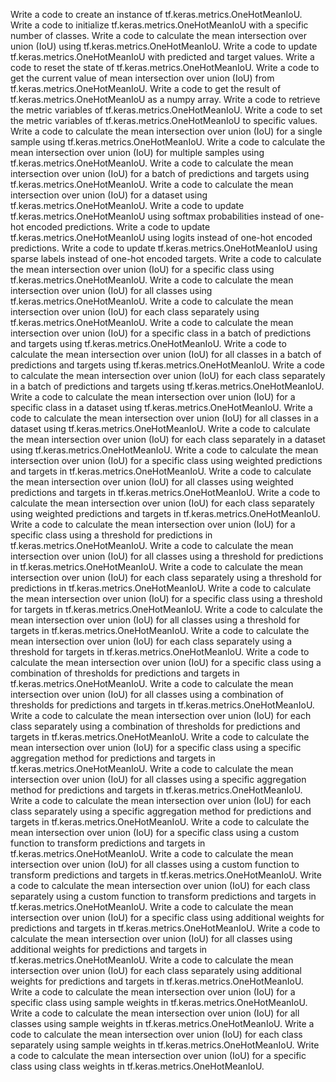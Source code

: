 Write a code to create an instance of tf.keras.metrics.OneHotMeanIoU.
Write a code to initialize tf.keras.metrics.OneHotMeanIoU with a specific number of classes.
Write a code to calculate the mean intersection over union (IoU) using tf.keras.metrics.OneHotMeanIoU.
Write a code to update tf.keras.metrics.OneHotMeanIoU with predicted and target values.
Write a code to reset the state of tf.keras.metrics.OneHotMeanIoU.
Write a code to get the current value of mean intersection over union (IoU) from tf.keras.metrics.OneHotMeanIoU.
Write a code to get the result of tf.keras.metrics.OneHotMeanIoU as a numpy array.
Write a code to retrieve the metric variables of tf.keras.metrics.OneHotMeanIoU.
Write a code to set the metric variables of tf.keras.metrics.OneHotMeanIoU to specific values.
Write a code to calculate the mean intersection over union (IoU) for a single sample using tf.keras.metrics.OneHotMeanIoU.
Write a code to calculate the mean intersection over union (IoU) for multiple samples using tf.keras.metrics.OneHotMeanIoU.
Write a code to calculate the mean intersection over union (IoU) for a batch of predictions and targets using tf.keras.metrics.OneHotMeanIoU.
Write a code to calculate the mean intersection over union (IoU) for a dataset using tf.keras.metrics.OneHotMeanIoU.
Write a code to update tf.keras.metrics.OneHotMeanIoU using softmax probabilities instead of one-hot encoded predictions.
Write a code to update tf.keras.metrics.OneHotMeanIoU using logits instead of one-hot encoded predictions.
Write a code to update tf.keras.metrics.OneHotMeanIoU using sparse labels instead of one-hot encoded targets.
Write a code to calculate the mean intersection over union (IoU) for a specific class using tf.keras.metrics.OneHotMeanIoU.
Write a code to calculate the mean intersection over union (IoU) for all classes using tf.keras.metrics.OneHotMeanIoU.
Write a code to calculate the mean intersection over union (IoU) for each class separately using tf.keras.metrics.OneHotMeanIoU.
Write a code to calculate the mean intersection over union (IoU) for a specific class in a batch of predictions and targets using tf.keras.metrics.OneHotMeanIoU.
Write a code to calculate the mean intersection over union (IoU) for all classes in a batch of predictions and targets using tf.keras.metrics.OneHotMeanIoU.
Write a code to calculate the mean intersection over union (IoU) for each class separately in a batch of predictions and targets using tf.keras.metrics.OneHotMeanIoU.
Write a code to calculate the mean intersection over union (IoU) for a specific class in a dataset using tf.keras.metrics.OneHotMeanIoU.
Write a code to calculate the mean intersection over union (IoU) for all classes in a dataset using tf.keras.metrics.OneHotMeanIoU.
Write a code to calculate the mean intersection over union (IoU) for each class separately in a dataset using tf.keras.metrics.OneHotMeanIoU.
Write a code to calculate the mean intersection over union (IoU) for a specific class using weighted predictions and targets in tf.keras.metrics.OneHotMeanIoU.
Write a code to calculate the mean intersection over union (IoU) for all classes using weighted predictions and targets in tf.keras.metrics.OneHotMeanIoU.
Write a code to calculate the mean intersection over union (IoU) for each class separately using weighted predictions and targets in tf.keras.metrics.OneHotMeanIoU.
Write a code to calculate the mean intersection over union (IoU) for a specific class using a threshold for predictions in tf.keras.metrics.OneHotMeanIoU.
Write a code to calculate the mean intersection over union (IoU) for all classes using a threshold for predictions in tf.keras.metrics.OneHotMeanIoU.
Write a code to calculate the mean intersection over union (IoU) for each class separately using a threshold for predictions in tf.keras.metrics.OneHotMeanIoU.
Write a code to calculate the mean intersection over union (IoU) for a specific class using a threshold for targets in tf.keras.metrics.OneHotMeanIoU.
Write a code to calculate the mean intersection over union (IoU) for all classes using a threshold for targets in tf.keras.metrics.OneHotMeanIoU.
Write a code to calculate the mean intersection over union (IoU) for each class separately using a threshold for targets in tf.keras.metrics.OneHotMeanIoU.
Write a code to calculate the mean intersection over union (IoU) for a specific class using a combination of thresholds for predictions and targets in tf.keras.metrics.OneHotMeanIoU.
Write a code to calculate the mean intersection over union (IoU) for all classes using a combination of thresholds for predictions and targets in tf.keras.metrics.OneHotMeanIoU.
Write a code to calculate the mean intersection over union (IoU) for each class separately using a combination of thresholds for predictions and targets in tf.keras.metrics.OneHotMeanIoU.
Write a code to calculate the mean intersection over union (IoU) for a specific class using a specific aggregation method for predictions and targets in tf.keras.metrics.OneHotMeanIoU.
Write a code to calculate the mean intersection over union (IoU) for all classes using a specific aggregation method for predictions and targets in tf.keras.metrics.OneHotMeanIoU.
Write a code to calculate the mean intersection over union (IoU) for each class separately using a specific aggregation method for predictions and targets in tf.keras.metrics.OneHotMeanIoU.
Write a code to calculate the mean intersection over union (IoU) for a specific class using a custom function to transform predictions and targets in tf.keras.metrics.OneHotMeanIoU.
Write a code to calculate the mean intersection over union (IoU) for all classes using a custom function to transform predictions and targets in tf.keras.metrics.OneHotMeanIoU.
Write a code to calculate the mean intersection over union (IoU) for each class separately using a custom function to transform predictions and targets in tf.keras.metrics.OneHotMeanIoU.
Write a code to calculate the mean intersection over union (IoU) for a specific class using additional weights for predictions and targets in tf.keras.metrics.OneHotMeanIoU.
Write a code to calculate the mean intersection over union (IoU) for all classes using additional weights for predictions and targets in tf.keras.metrics.OneHotMeanIoU.
Write a code to calculate the mean intersection over union (IoU) for each class separately using additional weights for predictions and targets in tf.keras.metrics.OneHotMeanIoU.
Write a code to calculate the mean intersection over union (IoU) for a specific class using sample weights in tf.keras.metrics.OneHotMeanIoU.
Write a code to calculate the mean intersection over union (IoU) for all classes using sample weights in tf.keras.metrics.OneHotMeanIoU.
Write a code to calculate the mean intersection over union (IoU) for each class separately using sample weights in tf.keras.metrics.OneHotMeanIoU.
Write a code to calculate the mean intersection over union (IoU) for a specific class using class weights in tf.keras.metrics.OneHotMeanIoU.